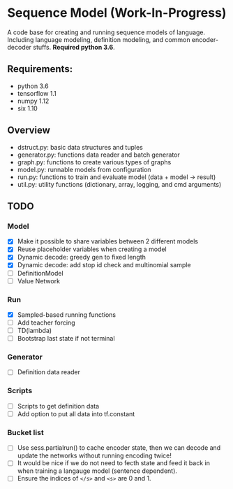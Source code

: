 # Sequence Model (Work-In-Progress)

A code base for creating and running sequence models of language. Including
language modeling, definition modeling, and common encoder-decoder stuffs.
**Required python 3.6**.

## Requirements:
- python 3.6
- tensorflow 1.1
- numpy 1.12
- six 1.10

## Overview
- dstruct.py: basic data structures and tuples
- generator.py: functions data reader and batch generator
- graph.py: functions to create various types of graphs
- model.py: runnable models from configuration
- run.py: functions to train and evaluate model (data + model -> result)
- util.py: utility functions (dictionary, array, logging, and cmd arguments)

## TODO

### Model
- [x] Make it possible to share variables between 2 different models
- [x] Reuse placeholder variables when creating a model
- [x] Dynamic decode: greedy gen to fixed length
- [x] Dynamic decode: add stop id check and multinomial sample
- [ ] DefinitionModel
- [ ] Value Network

### Run
- [x] Sampled-based running functions
- [ ] Add teacher forcing
- [ ] TD(lambda)
- [ ] Bootstrap last state if not terminal

### Generator
- [ ] Definition data reader

### Scripts
- [ ] Scripts to get definition data
- [ ] Add option to put all data into tf.constant

### Bucket list
- [ ] Use sess.partialrun() to cache encoder state, then we can decode and update
      the networks without running encoding twice!
- [ ] It would be nice if we do not need to fecth state and feed it back in when
      training a langauge model (sentence dependent).
- [ ] Ensure the indices of `</s>` and `<s>` are 0 and 1.
